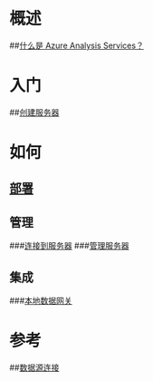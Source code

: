 # 概述
##[什么是 Azure Analysis Services？](analysis-services-overview.md)
# 入门
##[创建服务器](analysis-services-create-server.md)

# 如何 
## [部署](analysis-services-deploy.md)
## 管理
###[连接到服务器](analysis-services-connect.md)
###[管理服务器](analysis-services-manage.md)
## 集成
###[本地数据网关](analysis-services-gateway.md)

# 参考
##[数据源连接](analysis-services-datasource.md)

<!--HONumber=Nov16_HO4-->


